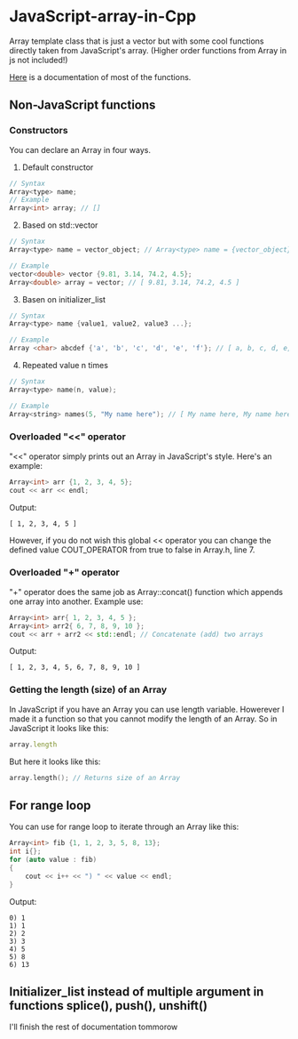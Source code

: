 # JavaScript-array-in-Cpp
Array template class that is just a vector but with some cool functions directly taken from JavaScript's array. (Higher order functions from Array in js not included!)

[Here](https://github.com/Asabeneh/30-Days-Of-JavaScript/blob/master/05_Day_Arrays/05_day_arrays.md) is a documentation of most of the functions.

## Non-JavaScript functions

### Constructors
You can declare an Array in four ways.
1. Default constructor
```cpp
// Syntax
Array<type> name;
// Example
Array<int> array; // []
```
2. Based on std::vector
```cpp
// Syntax
Array<type> name = vector_object; // Array<type> name = {vector_object}; or Array<type> name {vector_object};

// Example
vector<double> vector {9.81, 3.14, 74.2, 4.5};
Array<double> array = vector; // [ 9.81, 3.14, 74.2, 4.5 ]
```
3. Basen on initializer_list
```cpp
// Syntax
Array<type> name {value1, value2, value3 ...};

// Example
Array <char> abcdef {'a', 'b', 'c', 'd', 'e', 'f'}; // [ a, b, c, d, e, f ]
```
4. Repeated value n times
```cpp
// Syntax
Array<type> name(n, value);

// Example
Array<string> names(5, "My name here"); // [ My name here, My name here, My name here, My name here, My name here ]
```

### Overloaded "<<" operator
"<<" operator simply prints out an Array in JavaScript's style. Here's an example:
```cpp
Array<int> arr {1, 2, 3, 4, 5};
cout << arr << endl;
```
Output:
```
[ 1, 2, 3, 4, 5 ]
```
However, if you do not wish this global << operator you can change the defined value COUT_OPERATOR from true to false in Array.h, line 7.

### Overloaded "+" operator
"+" operator does the same job as Array::concat() function which appends one array into another. Example use:
```cpp
Array<int> arr{ 1, 2, 3, 4, 5 };
Array<int> arr2{ 6, 7, 8, 9, 10 };
cout << arr + arr2 << std::endl; // Concatenate (add) two arrays
```
Output:
```
[ 1, 2, 3, 4, 5, 6, 7, 8, 9, 10 ]
```

### Getting the length (size) of an Array
In JavaScript if you have an Array you can use length variable. Howerever I made it a function so that you cannot modify the length of an Array. So in JavaScript it looks like this:
```js
array.length
```
But here it looks like this:
```cpp
array.length(); // Returns size of an Array
```

## For range loop
You can use for range loop to iterate through an Array like this:
```cpp
Array<int> fib {1, 1, 2, 3, 5, 8, 13};
int i{};
for (auto value : fib)
{
    cout << i++ << ") " << value << endl;
}
```
Output:
```
0) 1
1) 1
2) 2
3) 3
4) 5
5) 8
6) 13
```

## Initializer_list instead of multiple argument in functions splice(), push(), unshift()
I'll finish the rest of documentation tommorow

